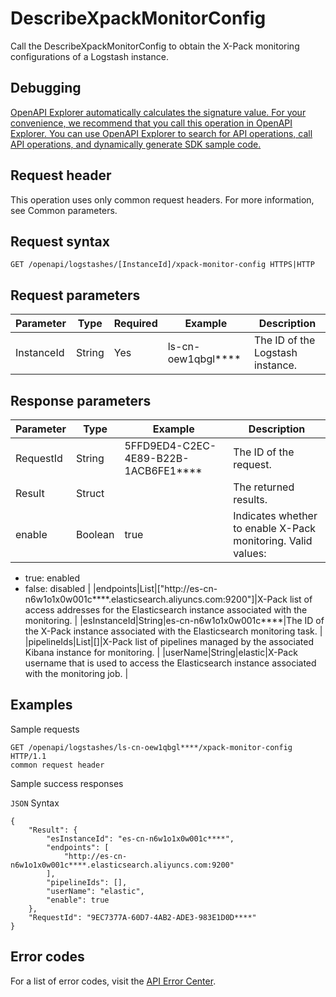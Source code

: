 # DescribeXpackMonitorConfig

Call the DescribeXpackMonitorConfig to obtain the X-Pack monitoring configurations of a Logstash instance.

## Debugging

[OpenAPI Explorer automatically calculates the signature value. For your convenience, we recommend that you call this operation in OpenAPI Explorer. You can use OpenAPI Explorer to search for API operations, call API operations, and dynamically generate SDK sample code.](https://api.aliyun.com/#product=elasticsearch&api=DescribeXpackMonitorConfig&type=ROA&version=2017-06-13)

## Request header

This operation uses only common request headers. For more information, see Common parameters.

## Request syntax

```
GET /openapi/logstashes/[InstanceId]/xpack-monitor-config HTTPS|HTTP
```

## Request parameters

|Parameter|Type|Required|Example|Description|
|---------|----|--------|-------|-----------|
|InstanceId|String|Yes|ls-cn-oew1qbgl\*\*\*\*|The ID of the Logstash instance. |

## Response parameters

|Parameter|Type|Example|Description|
|---------|----|-------|-----------|
|RequestId|String|5FFD9ED4-C2EC-4E89-B22B-1ACB6FE1\*\*\*\*|The ID of the request. |
|Result|Struct| |The returned results. |
|enable|Boolean|true|Indicates whether to enable X-Pack monitoring. Valid values:

-   true: enabled
-   false: disabled |
|endpoints|List|\["http://es-cn-n6w1o1x0w001c\*\*\*\*.elasticsearch.aliyuncs.com:9200"\]|X-Pack list of access addresses for the Elasticsearch instance associated with the monitoring. |
|esInstanceId|String|es-cn-n6w1o1x0w001c\*\*\*\*|The ID of the X-Pack instance associated with the Elasticsearch monitoring task. |
|pipelineIds|List|\[\]|X-Pack list of pipelines managed by the associated Kibana instance for monitoring. |
|userName|String|elastic|X-Pack username that is used to access the Elasticsearch instance associated with the monitoring job. |

## Examples

Sample requests

```
GET /openapi/logstashes/ls-cn-oew1qbgl****/xpack-monitor-config HTTP/1.1 
common request header
```

Sample success responses

`JSON` Syntax

```
{
    "Result": {
        "esInstanceId": "es-cn-n6w1o1x0w001c****",
        "endpoints": [
            "http://es-cn-n6w1o1x0w001c****.elasticsearch.aliyuncs.com:9200"
        ],
        "pipelineIds": [],
        "userName": "elastic",
        "enable": true
    },
    "RequestId": "9EC7377A-60D7-4AB2-ADE3-983E1D0D****"
}
```

## Error codes

For a list of error codes, visit the [API Error Center](https://error-center.alibabacloud.com/status/product/elasticsearch).

